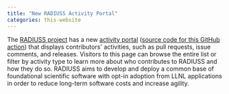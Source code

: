 ```yaml
---
title: "New RADIUSS Activity Portal"
categories: this-website
---
```


The [RADIUSS project](https://software.llnl.gov/radiuss/) has a new [activity portal](https://software.llnl.gov/radiuss/activity/) ([source code for this GitHub action](https://github.com/rseng/opensource-heartbeat-action)) that displays contributors' activities, such as pull requests, issue comments, and releases. Visitors to this page can browse the entire list or filter by activity type to learn more about who contributes to RADIUSS and how they do so. RADIUSS aims to develop and deploy a common base of foundational scientific software with opt-in adoption from LLNL applications in order to reduce long-term software costs and increase agility.
